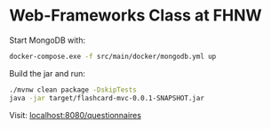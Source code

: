 Web-Frameworks Class at FHNW
===
Start MongoDB with:
```bash
docker-compose.exe -f src/main/docker/mongodb.yml up
````

Build the jar and run:
```bash
./mvnw clean package -DskipTests
java -jar target/flashcard-mvc-0.0.1-SNAPSHOT.jar
```

Visit: [localhost:8080/questionnaires](http://localhost:8080/questionnaires)

